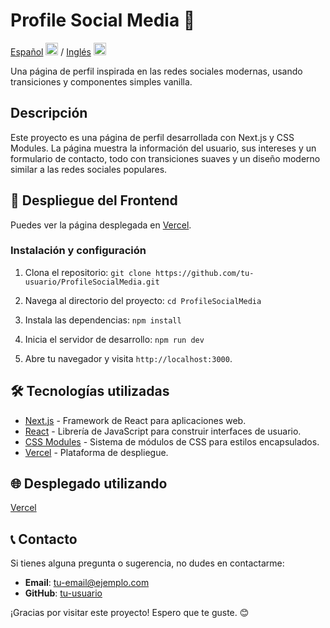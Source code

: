 # Profile Social Media 🚀

[Español](README.md) <img src="https://flagicons.lipis.dev/flags/4x3/ar.svg" width="20"/> / [Inglés](README_en.md) <img src="https://flagicons.lipis.dev/flags/4x3/us.svg" width="20"/>

Una página de perfil inspirada en las redes sociales modernas, usando transiciones y componentes simples vanilla.

## Descripción

Este proyecto es una página de perfil desarrollada con Next.js y CSS Modules. La página muestra la información del usuario, sus intereses y un formulario de contacto, todo con transiciones suaves y un diseño moderno similar a las redes sociales populares.

## 🚀 Despliegue del Frontend

Puedes ver la página desplegada en [Vercel](https://profilesocialmedia.vercel.app/).

### Instalación y configuración

1. Clona el repositorio:
   `git clone https://github.com/tu-usuario/ProfileSocialMedia.git`

2. Navega al directorio del proyecto:
   `cd ProfileSocialMedia`

3. Instala las dependencias:
   `npm install`

4. Inicia el servidor de desarrollo:
   `npm run dev`

5. Abre tu navegador y visita `http://localhost:3000`.

## 🛠️ Tecnologías utilizadas

- [Next.js](https://nextjs.org/) - Framework de React para aplicaciones web.
- [React](https://reactjs.org/) - Librería de JavaScript para construir interfaces de usuario.
- [CSS Modules](https://github.com/css-modules/css-modules) - Sistema de módulos de CSS para estilos encapsulados.
- [Vercel](https://vercel.com/) - Plataforma de despliegue.

## 🌐 Desplegado utilizando

[Vercel](https://profilesocialmedia.vercel.app/)

## 📞 Contacto

Si tienes alguna pregunta o sugerencia, no dudes en contactarme:

- **Email**: tu-email@ejemplo.com
- **GitHub**: [tu-usuario](https://github.com/tu-usuario)

¡Gracias por visitar este proyecto! Espero que te guste. 😊
